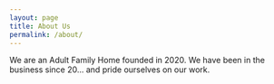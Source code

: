 ```yaml
---
layout: page
title: About Us
permalink: /about/
---
```


We are an Adult Family Home founded in 2020. We have been in the business since 20... and pride ourselves on our work.

